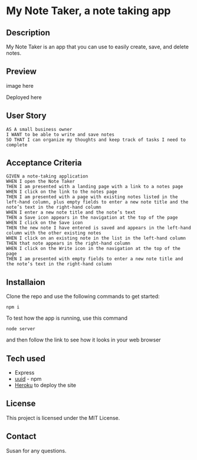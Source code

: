 # My Note Taker, a note taking app

## Description

My Note Taker is an app that you can use to easily create, save, and delete notes. 

## Preview

image here

Deployed here

## User Story

```
AS A small business owner
I WANT to be able to write and save notes
SO THAT I can organize my thoughts and keep track of tasks I need to complete
```

## Acceptance Criteria

```
GIVEN a note-taking application
WHEN I open the Note Taker
THEN I am presented with a landing page with a link to a notes page
WHEN I click on the link to the notes page
THEN I am presented with a page with existing notes listed in the left-hand column, plus empty fields to enter a new note title and the note’s text in the right-hand column
WHEN I enter a new note title and the note’s text
THEN a Save icon appears in the navigation at the top of the page
WHEN I click on the Save icon
THEN the new note I have entered is saved and appears in the left-hand column with the other existing notes
WHEN I click on an existing note in the list in the left-hand column
THEN that note appears in the right-hand column
WHEN I click on the Write icon in the navigation at the top of the page
THEN I am presented with empty fields to enter a new note title and the note’s text in the right-hand column
```

## Installaion

Clone the repo and use the following commands to get started:

```
npm i
```

To test how the app is running, use this command
```
node server
```

and then follow the link to see how it looks in your web browser

## Tech used

* Express
* [uuid](https://www.npmjs.com/package/uuid) - npm
* [Heroku](https://www.heroku.com/) to deploy the site

## License

This project is licensed under the MIT License.

## Contact

Susan for any questions.
